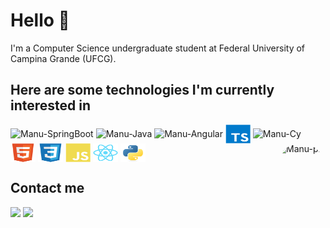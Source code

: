 # Hello 👋

I'm a Computer Science undergraduate student at Federal University of Campina Grande (UFCG).

<div style="display: inline_block">
  <h2>Here are some technologies I'm currently interested in</h2>
  <img align="center" alt="Manu-SpringBoot" height="30" width="40" src="https://cdn.jsdelivr.net/gh/devicons/devicon/icons/spring/spring-original.svg">
  <img align="center" alt="Manu-Java" height="30" width="40" src="https://cdn.jsdelivr.net/gh/devicons/devicon/icons/java/java-original.svg">
  <img align="center" alt="Manu-Angular" height="30" width="40" src="https://cdn.jsdelivr.net/gh/devicons/devicon/icons/angularjs/angularjs-original.svg">
  <img align="center" alt="Manu-Ts" height="30" width="40" src="https://raw.githubusercontent.com/devicons/devicon/master/icons/typescript/typescript-plain.svg">
  <img align="center" alt="Manu-Cy" height="30" width="40" src="https://iconape.com/wp-content/files/gj/370774/svg/370774.svg">
  <img align="center" alt="Manu-HTML" height="30" width="40" src="https://raw.githubusercontent.com/devicons/devicon/master/icons/html5/html5-original.svg">
  <img align="center" alt="Manu-CSS" height="30" width="40" src="https://raw.githubusercontent.com/devicons/devicon/master/icons/css3/css3-original.svg">
  <img align="center" alt="Manu-Js" height="30" width="40" src="https://raw.githubusercontent.com/devicons/devicon/master/icons/javascript/javascript-plain.svg">
  <img align="center" alt="Manu-React" height="30" width="40" src="https://raw.githubusercontent.com/devicons/devicon/master/icons/react/react-original.svg">
  <img align="center" alt="Manu-Python" height="30" width="40" src="https://raw.githubusercontent.com/devicons/devicon/master/icons/python/python-original.svg">
  <img align="right" alt="Manu-pic" height="150" style="border-radius:50px;" src="https://live.staticflickr.com/65535/52617253877_441b4c0d4a_k.jpg">
</div>

## Contact me
<a href = "mailto:emannuelly.melo@ccc.ufcg.edu.br"><img src="https://img.shields.io/badge/-Gmail-%23333?style=for-the-badge&logo=gmail&logoColor=white" target="_blank"></a>
  <a href="https://www.linkedin.com/in/emannuellymelo/" target="_blank"><img src="https://img.shields.io/badge/-LinkedIn-%230077B5?style=for-the-badge&logo=linkedin&logoColor=white" target="_blank"></a>

<!-- ## Hi 👋

I'm a Computer Science undergraduate student at Federal University of Campina Grande.
- 📝 Integrant of the Computer Science Tutorial Education Program (PET Computação).
- 💡 Front-end apprentice of PyLadies Paraíba [website](https://github.com/pyladiespb-org/pysite/tree/master/frontend).
- 🌱 I’m currently learning HTML5, CSS3 and ReactJS.
- 🔎 Know more about me on my [portfolio](https://emannuellymelo.github.io/emannuelly/).

## Contact me:

- ✉ E-mail: emannuelly.melo@ccc.ufcg.edu.br

**emannuellymelo/emannuellymelo** is a ✨ _special_ ✨ repository because its `README.md` (this file) appears on your GitHub profile.

Here are some ideas to get you started:

- 🔭 I’m currently working on ...
- 🌱 I’m currently learning ...
- 👯 I’m looking to collaborate on ...
- 🤔 I’m looking for help with ...
- 💬 Ask me about ...
- 📫 How to reach me: ...
- 😄 Pronouns: ...
- ⚡ Fun fact: ...
-->
